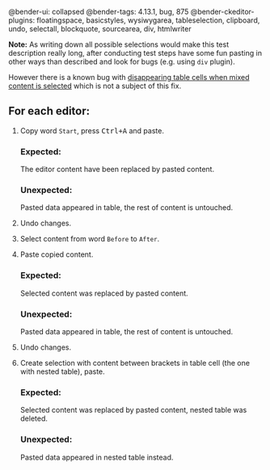 @bender-ui: collapsed
@bender-tags: 4.13.1, bug, 875
@bender-ckeditor-plugins: floatingspace, basicstyles, wysiwygarea, tableselection, clipboard, undo, selectall, blockquote, sourcearea, div, htmlwriter

**Note:** As writing down all possible selections would make this test description really long,
after conducting test steps have some fun pasting in other ways than described and look for bugs
(e.g. using `div` plugin).

However there is a known bug with <a href="https://github.com/ckeditor/ckeditor4/issues/541">disappearing table cells when mixed content is selected</a> 
which is not a subject of this fix.

## For each editor:

1. Copy word `Start`, press <kbd>Ctrl+A</kbd> and paste.

	### Expected:

	The editor content have been replaced by pasted content.

	### Unexpected:

	Pasted data appeared in table, the rest of content is untouched.

1. Undo changes.

1. Select content from word `Before` to `After`.

1. Paste copied content.

	### Expected:

	Selected content was replaced by pasted content.

	### Unexpected:

	Pasted data appeared in table, the rest of content is untouched.

1. Undo changes.

1. Create selection with content between brackets in table cell (the one with nested table), paste.

	### Expected:

	Selected content was replaced by pasted content, nested table was deleted.

	### Unexpected:

	Pasted data appeared in nested table instead.

